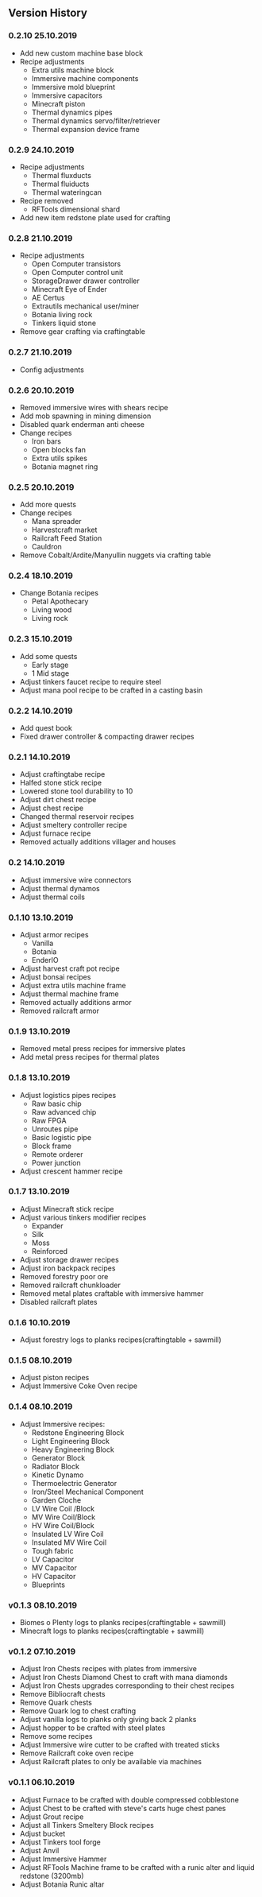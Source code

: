 ## Version History

### 0.2.10 25.10.2019
- Add new custom machine base block
- Recipe adjustments
  - Extra utils machine block
  - Immersive machine components
  - Immersive mold blueprint
  - Immersive capacitors
  - Minecraft piston
  - Thermal dynamics pipes
  - Thermal dynamics servo/filter/retriever
  - Thermal expansion device frame

### 0.2.9 24.10.2019
- Recipe adjustments
  - Thermal fluxducts
  - Thermal fluiducts
  - Thermal wateringcan
- Recipe removed
  - RFTools dimensional shard
- Add new item redstone plate used for crafting

### 0.2.8 21.10.2019
- Recipe adjustments
  - Open Computer transistors
  - Open Computer control unit
  - StorageDrawer drawer controller
  - Minecraft Eye of Ender
  - AE Certus
  - Extrautils mechanical user/miner
  - Botania living rock
  - Tinkers liquid stone
- Remove gear crafting via craftingtable

### 0.2.7 21.10.2019
- Config adjustments

### 0.2.6 20.10.2019
- Removed immersive wires with shears recipe
- Add mob spawning in mining dimension
- Disabled quark enderman anti cheese
- Change recipes
  - Iron bars
  - Open blocks fan
  - Extra utils spikes
  - Botania magnet ring

### 0.2.5 20.10.2019
- Add more quests
- Change recipes
  - Mana spreader
  - Harvestcraft market
  - Railcraft Feed Station
  - Cauldron
- Remove Cobalt/Ardite/Manyullin nuggets via crafting table

### 0.2.4 18.10.2019
- Change Botania recipes
  - Petal Apothecary
  - Living wood
  - Living rock

### 0.2.3 15.10.2019
- Add some quests
  - Early stage
  - 1 Mid stage
- Adjust tinkers faucet recipe to require steel
- Adjust mana pool recipe to be crafted in a casting basin

### 0.2.2 14.10.2019
- Add quest book
- Fixed drawer controller & compacting drawer recipes

### 0.2.1 14.10.2019
- Adjust craftingtabe recipe
- Halfed stone stick recipe
- Lowered stone tool durability to 10
- Adjust dirt chest recipe
- Adjust chest recipe
- Changed thermal reservoir recipes
- Adjust smeltery controller recipe
- Adjust furnace recipe
- Removed actually additions villager and houses

### 0.2 14.10.2019
- Adjust immersive wire connectors
- Adjust thermal dynamos
- Adjust thermal coils

### 0.1.10 13.10.2019
- Adjust armor recipes
  - Vanilla
  - Botania
  - EnderIO
- Adjust harvest craft pot recipe
- Adjust bonsai recipes
- Adjust extra utils machine frame
- Adjust thermal machine frame
- Removed actually additions armor
- Removed railcraft armor

### 0.1.9 13.10.2019
- Removed metal press recipes for immersive plates
- Add metal press recipes for thermal plates

### 0.1.8 13.10.2019
- Adjust logistics pipes recipes
  - Raw basic chip
  - Raw advanced chip
  - Raw FPGA
  - Unroutes pipe
  - Basic logistic pipe
  - Block frame
  - Remote orderer
  - Power junction
- Adjust crescent hammer recipe

### 0.1.7 13.10.2019
- Adjust Minecraft stick recipe
- Adjust various tinkers modifier recipes
  - Expander
  - Silk
  - Moss
  - Reinforced
- Adjust storage drawer recipes
- Adjust iron backpack recipes
- Removed forestry poor ore
- Removed railcraft chunkloader
- Removed metal plates craftable with immersive hammer
- Disabled railcraft plates

### 0.1.6 10.10.2019
- Adjust forestry logs to planks recipes(craftingtable + sawmill)

### 0.1.5 08.10.2019
- Adjust piston recipes
- Adjust Immersive Coke Oven recipe

### 0.1.4 08.10.2019
- Adjust Immersive recipes:
  - Redstone Engineering Block
  - Light Engineering Block   
  - Heavy Engineering Block
  - Generator Block   
  - Radiator Block
  - Kinetic Dynamo
  - Thermoelectric Generator
  - Iron/Steel Mechanical Component
  - Garden Cloche
  - LV Wire Coil /Block
  - MV Wire Coil/Block
  - HV Wire Coil/Block
  - Insulated LV Wire Coil
  - Insulated MV Wire Coil
  - Tough fabric
  - LV Capacitor
  - MV Capacitor
  - HV Capacitor
  - Blueprints

### v0.1.3 08.10.2019
- Biomes o Plenty logs to planks recipes(craftingtable + sawmill)
- Minecraft logs to planks recipes(craftingtable + sawmill)

### v0.1.2 07.10.2019
- Adjust Iron Chests recipes with plates from immersive
- Adjust Iron Chests Diamond Chest to craft with mana diamonds
- Adjust Iron Chests upgrades corresponding to their chest recipes
- Remove Bibliocraft chests
- Remove Quark chests
- Remove Quark log to chest crafting
- Adjust vanilla logs to planks only giving back 2 planks
- Adjust hopper to be crafted with steel plates
- Remove some recipes
- Adjust Immersive wire cutter to be crafted with treated sticks
- Remove Railcraft coke oven recipe
- Adjust Railcraft plates to only be available via machines

### v0.1.1 06.10.2019
- Adjust Furnace to be crafted with double compressed cobblestone
- Adjust Chest to be crafted with steve's carts huge chest panes
- Adjust Grout recipe
- Adjust all Tinkers Smeltery Block recipes
- Adjust bucket
- Adjust Tinkers tool forge
- Adjust Anvil
- Adjust Immersive Hammer
- Adjust RFTools Machine frame to be crafted with a runic alter and liquid redstone (3200mb)
- Adjust Botania Runic altar
